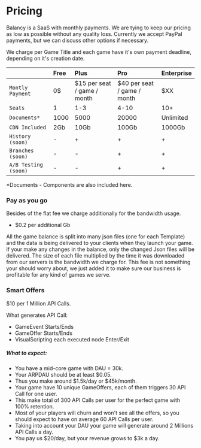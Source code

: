 # Pricing

Balancy is a SaaS with monthly payments. We are tying to keep our pricing as low as possible without any quality loss. Currently we accept PayPal payments, but we can discuss other options if necessary.

We charge per Game Title and each game have it's own payment deadline, depending on it's creation date.

|       | Free            | Plus            | Pro            | Enterprise       |
| :---------- | :-------------- |:-------------- |:-------------- |:-------------- |
| `Montly Payment`       | 0$ | $15 per seat / game / month | $40 per seat / game / month | $XX |
| `Seats`    | 1 | 1-3 | 4-10 | 10+ |
| `Documents*`    | 1000 | 5000 | 20000 | Unlimited |
| `CDN Included`    | 2Gb | 10Gb | 100Gb | 1000Gb |
| `History (soon)`    | - | + | + | + |
| `Branches (soon)`    | - | - | + | + |
| `A/B Testing (soon)`    | - | - | + | + |

*Documents - Components are also included here.

### Pay as you go

Besides of the flat fee we charge additionally for the bandwidth usage.

* $0.2 per additional Gb

All the game balance is split into many json files (one for each Template) and the data is being delivered to your clients when they launch your game. If your make any changes in the balance, only the changed Json files will be delivered. The size of each file multiplied by the time it was downloaded from our servers is the bandwidth we charge for. This fee is not something your should worry about, we just added it to make sure our business is profitable for any kind of games we serve. 


### Smart Offers

$10 per 1 Million API Calls.

What generates API Call:

* GameEvent Starts/Ends
* GameOffer Starts/Ends
* VisualScripting each executed node Enter/Exit

##### What to expect:

* You have a mid-core game with DAU = 30k. 
* Your ARPDAU should be at least $0.05.
* Thus you make around $1.5k/day or $45k/month.
* Your game have 10 unique GameOffers, each of them triggers 30 API Call for one user. 
* This make total of 300 API Calls per user for the perfect game with 100% retention.
* Most of your players will churn and won't see all the offers, so you should expect to have on average 60 API Calls per user.
* Taking into account your DAU your game will generate around 2 Millions API Calls a day.
* You pay us $20/day, but your revenue grows to $3k a day.
